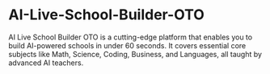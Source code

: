 # AI-Live-School-Builder-OTO
AI Live School Builder OTO is a cutting-edge platform that enables you to build AI-powered schools in under 60 seconds. It covers essential core subjects like Math, Science, Coding, Business, and Languages, all taught by advanced AI teachers. 
